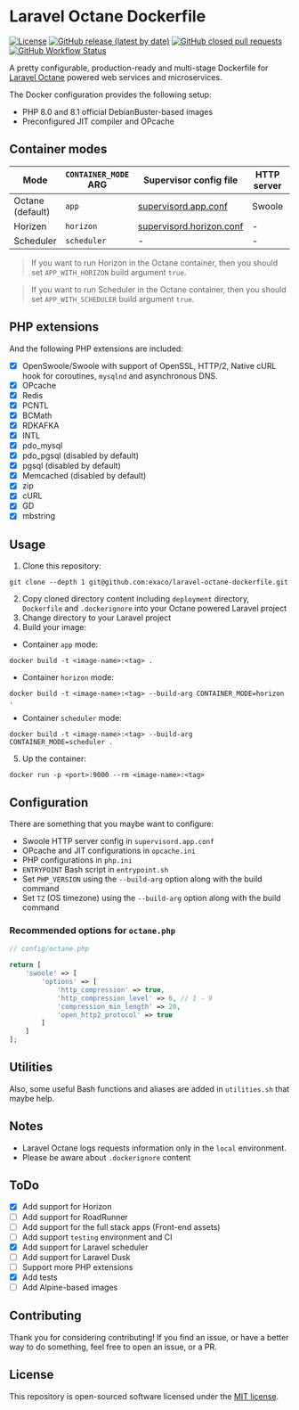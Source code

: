 # Laravel Octane Dockerfile
<a href="/LICENSE"><img alt="License" src="https://img.shields.io/github/license/exaco/laravel-octane-dockerfile"></a>
<a href="https://github.com/exaco/laravel-octane-dockerfile/releases"><img alt="GitHub release (latest by date)" src="https://img.shields.io/github/v/release/exaco/laravel-octane-dockerfile"></a>
<a href="https://github.com/exaco/laravel-octane-dockerfile/pulls"><img alt="GitHub closed pull requests" src="https://img.shields.io/github/issues-pr-closed/exaco/laravel-octane-dockerfile"></a> <a href="https://github.com/exaco/laravel-octane-dockerfile/actions/workflows/tests.yml"><img alt="GitHub Workflow Status" src="https://github.com/exaco/laravel-octane-dockerfile/actions/workflows/tests.yml/badge.svg"></a>

A pretty configurable, production-ready and multi-stage Dockerfile for [Laravel Octane](https://github.com/laravel/octane)
powered web services and microservices.

The Docker configuration provides the following setup:

- PHP 8.0 and 8.1 official DebianBuster-based images
- Preconfigured JIT compiler and OPcache

## Container modes

| Mode             | `CONTAINER_MODE` ARG | Supervisor config file                                                 | HTTP server | Exposed port |
|------------------|----------------------|------------------------------------------------------------------------| ------------ | ------------ |
| Octane (default) | `app`                | [supervisord.app.conf](deployment/octane/supervisord.app.conf)         | Swoole | 9000 |
| Horizen          | `horizon`            | [supervisord.horizon.conf](deployment/octane/supervisord.horizon.conf) | - | - |
| Scheduler        | `scheduler`          | -                                                                      | - | - |

> If you want to run Horizon in the Octane container, then you should set `APP_WITH_HORIZON` build argument `true`.

> If you want to run Scheduler in the Octane container, then you should set `APP_WITH_SCHEDULER` build argument `true`.

## PHP extensions

And the following PHP extensions are included:

- [x] OpenSwoole/Swoole with support of OpenSSL, HTTP/2, Native cURL hook for coroutines, `mysqlnd` and asynchronous DNS.
- [x] OPcache
- [x] Redis
- [x] PCNTL
- [x] BCMath
- [x] RDKAFKA
- [x] INTL
- [x] pdo_mysql
- [x] pdo_pgsql (disabled by default)
- [x] pgsql (disabled by default)
- [x] Memcached (disabled by default)
- [x] zip
- [x] cURL
- [x] GD
- [x] mbstring

## Usage

1. Clone this repository:
```
git clone --depth 1 git@github.com:exaco/laravel-octane-dockerfile.git
```
2. Copy cloned directory content including `deployment` directory, `Dockerfile` and `.dockerignore` into your Octane powered Laravel project
3. Change directory to your Laravel project
4. Build your image:

- Container `app` mode:
```
docker build -t <image-name>:<tag> .
```
- Container `horizon` mode:
```
docker build -t <image-name>:<tag> --build-arg CONTAINER_MODE=horizon .
```
- Container `scheduler` mode:
```
docker build -t <image-name>:<tag> --build-arg CONTAINER_MODE=scheduler .
```
5. Up the container:
```
docker run -p <port>:9000 --rm <image-name>:<tag>
```

## Configuration

There are something that you maybe want to configure:

- Swoole HTTP server config in `supervisord.app.conf`
- OPcache and JIT configurations in `opcache.ini`
- PHP configurations in `php.ini`
- `ENTRYPOINT` Bash script in `entrypoint.sh`
- Set `PHP_VERSION` using the `--build-arg` option along with the build command
- Set `TZ` (OS timezone) using the `--build-arg` option along with the build command

### Recommended options for `octane.php`

```php
// config/octane.php

return [
    'swoole' => [
        'options' => [
            'http_compression' => true,
            'http_compression_level' => 6, // 1 - 9
            'compression_min_length' => 20,
            'open_http2_protocol' => true
        ]
    ]
];
```

## Utilities

Also, some useful Bash functions and aliases are added in `utilities.sh` that maybe help.

## Notes

- Laravel Octane logs requests information only in the `local` environment.
- Please be aware about `.dockerignore` content

## ToDo
- [x] Add support for Horizon
- [ ] Add support for RoadRunner
- [ ] Add support for the full stack apps (Front-end assets)
- [ ] Add support `testing` environment and CI
- [x] Add support for Laravel scheduler
- [ ] Add support for Laravel Dusk
- [ ] Support more PHP extensions
- [x] Add tests
- [ ] Add Alpine-based images

## Contributing

Thank you for considering contributing! If you find an issue, or have a better way to do something, feel free to open an
issue, or a PR.

## License

This repository is open-sourced software licensed under the [MIT license](https://opensource.org/licenses/MIT).
